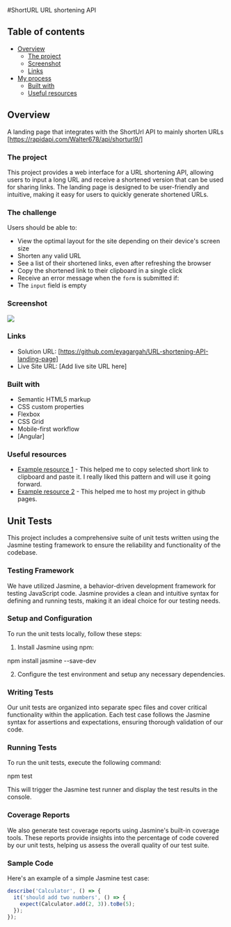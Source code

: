 #ShortURL URL shortening API

## Table of contents

- [Overview](#overview)
  - [The project](#the-project)
  - [Screenshot](#screenshot)
  - [Links](#links)
- [My process](#my-process)
  - [Built with](#built-with)
  - [Useful resources](#useful-resources)


## Overview
A landing page that integrates with the ShortUrl API to mainly shorten URLs [https://rapidapi.com/Walter678/api/shorturl9/]

### The project
This project provides a web interface for a URL shortening API, allowing users to input a long URL and receive a shortened version that can be used for sharing links. The landing page is designed to be user-friendly and intuitive, making it easy for users to quickly generate shortened URLs.


### The challenge

Users should be able to:

- View the optimal layout for the site depending on their device's screen size
- Shorten any valid URL
- See a list of their shortened links, even after refreshing the browser
- Copy the shortened link to their clipboard in a single click
- Receive an error message when the `form` is submitted if:
- The `input` field is empty

### Screenshot

![](./screenshot.jpg)

### Links

- Solution URL: [https://github.com/eyagargah/URL-shortening-API-landing-page]
- Live Site URL: [Add live site URL here]


### Built with

- Semantic HTML5 markup
- CSS custom properties
- Flexbox
- CSS Grid
- Mobile-first workflow
- [Angular]


### Useful resources

- [Example resource 1](https://zeroesandones.medium.com/how-to-copy-text-to-clipboard-in-angular-e99c0feda501) - This helped me to copy selected short link to clipboard and paste it. I really liked this pattern and will use it going forward.
- [Example resource 2](https://www.syncfusion.com/blogs/post/host-angular-app-in-github-pages.aspx) - This helped me to host my project in github pages.

## Unit Tests

This project includes a comprehensive suite of unit tests written using the Jasmine testing framework to ensure the reliability and functionality of the codebase.

### Testing Framework

We have utilized Jasmine, a behavior-driven development framework for testing JavaScript code. Jasmine provides a clean and intuitive syntax for defining and running tests, making it an ideal choice for our testing needs.

### Setup and Configuration

To run the unit tests locally, follow these steps:

1. Install Jasmine using npm:

npm install jasmine --save-dev


2. Configure the test environment and setup any necessary dependencies.

### Writing Tests

Our unit tests are organized into separate spec files and cover critical functionality within the application. Each test case follows the Jasmine syntax for assertions and expectations, ensuring thorough validation of our code.

### Running Tests

To run the unit tests, execute the following command:

npm test

This will trigger the Jasmine test runner and display the test results in the console.

### Coverage Reports

We also generate test coverage reports using Jasmine's built-in coverage tools. These reports provide insights into the percentage of code covered by our unit tests, helping us assess the overall quality of our test suite.

### Sample Code

Here's an example of a simple Jasmine test case:

```javascript
describe('Calculator', () => {
  it('should add two numbers', () => {
    expect(Calculator.add(2, 3)).toBe(5);
  });
});
